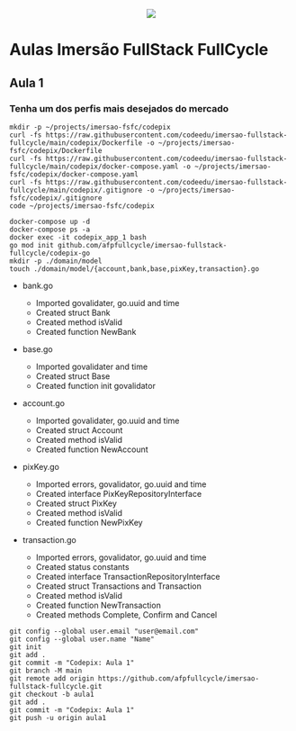 <p align="center">
    <img src="https://events-fullcycle.s3.amazonaws.com/events-fullcycle/static/site/img/grupo_4417.png" />
</p>

# Aulas Imersão FullStack FullCycle

## Aula 1

### Tenha um dos perfis mais desejados do mercado

```shell
mkdir -p ~/projects/imersao-fsfc/codepix
curl -fs https://raw.githubusercontent.com/codeedu/imersao-fullstack-fullcycle/main/codepix/Dockerfile -o ~/projects/imersao-fsfc/codepix/Dockerfile
curl -fs https://raw.githubusercontent.com/codeedu/imersao-fullstack-fullcycle/main/codepix/docker-compose.yaml -o ~/projects/imersao-fsfc/codepix/docker-compose.yaml
curl -fs https://raw.githubusercontent.com/codeedu/imersao-fullstack-fullcycle/main/codepix/.gitignore -o ~/projects/imersao-fsfc/codepix/.gitignore
code ~/projects/imersao-fsfc/codepix
```

```terminal
docker-compose up -d
docker-compose ps -a
docker exec -it codepix_app_1 bash
go mod init github.com/afpfullcycle/imersao-fullstack-fullcycle/codepix-go
mkdir -p ./domain/model
touch ./domain/model/{account,bank,base,pixKey,transaction}.go
```

- bank.go
    - Imported govalidater, go.uuid and time
    - Created struct Bank
    - Created method isValid
    - Created function NewBank

- base.go
    - Imported govalidater and time
    - Created struct Base
    - Created function init govalidator

- account.go
    - Imported govalidater, go.uuid and time
    - Created struct Account
    - Created method isValid
    - Created function NewAccount

- pixKey.go
    - Imported errors, govalidator, go.uuid and time
    - Created interface PixKeyRepositoryInterface
    - Created struct PixKey
    - Created method isValid
    - Created function NewPixKey

- transaction.go
    - Imported errors, govalidator, go.uuid and time
    - Created status constants
    - Created interface TransactionRepositoryInterface
    - Created struct Transactions and Transaction
    - Created method isValid
    - Created function NewTransaction
    - Created methods Complete, Confirm and Cancel


```terminal
git config --global user.email "user@email.com"
git config --global user.name "Name"
git init
git add .
git commit -m "Codepix: Aula 1"
git branch -M main
git remote add origin https://github.com/afpfullcycle/imersao-fullstack-fullcycle.git
git checkout -b aula1
git add .
git commit -m "Codepix: Aula 1"
git push -u origin aula1
```
